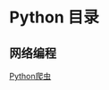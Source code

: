 # Python 目录

## 网络编程
[Python爬虫](https://github.com/maybehyc/huyc.github.io/tree/master/mybk/Python/分布式爬虫流程.md) <br>
